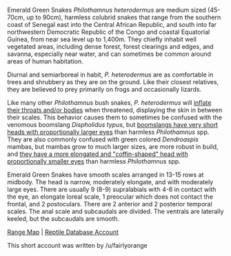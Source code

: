 Emerald Green Snakes *Philothamnus heterodermus* are medium sized (45-70cm, up to 90cm), harmless colubrid snakes that range from the southern coast of Senegal east into the Central African Republic, and south into far northwestern Democratic Republic of the Congo and coastal Equatorial Guinea, from near sea level up to 1,400m.  They chiefly inhabit well vegetated areas, including dense forest, forest clearings and edges, and savanna, especially near water, and can sometimes be common around areas of human habitation.
  
Diurnal and semiarboreal in habit, *P. heterodermus* are as comfortable in trees and shrubbery as they are on the ground.  Like their closest relatives, they are believed to prey primarily on frogs and occasionally lizards.

Like many other *Philothamnus* bush snakes, *P. heterodermus* will [inflate their throats and/or bodies](https://www.inaturalist.org/photos/49160585?size=large) when threatened, displaying the skin in between their scales.  This behavior causes them to sometimes be confused with the venomous boomslang *Dispholidus typus*, but [boomslangs have very short heads with proportionally larger eyes](https://www.africansnakebiteinstitute.com/articles/snake-comparison-spotted-bush-snake-vs-boomslang/) than harmless *Philothamnus* spp.  They are also commonly confused with green colored *Dendroaspis* mambas, but mambas grow to much larger sizes, are more robust in build, and [they have a more elongated and "coffin-shaped" head with proportionally smaller eyes](https://www.africansnakebiteinstitute.com/articles/snake-comparison-eastern-natal-green-snake-vs-green-mamba/) than harmless *Philothamnus* spp.

Emerald Green Snakes have smooth scales arranged in 13-15 rows at midbody.  The head is narrow, moderately elongate, and with moderately large eyes.  There are usually 9 (8-9) supralabials with 4-6 in contact with the eye, an elongate loreal scale, 1 preocular which does not contact the frontal, and 2 postoculars.  There are 2 anterior and 2 posterior temporal scales.  The anal scale and subcaudals are divided.  The ventrals are laterally keeled, but the subcaudals are smooth.

[Range Map](https://www.iucnredlist.org/species/13265482/13265493)  |  [Reptile Database Account](https://reptile-database.reptarium.cz/species?genus=Philothamnus&species=heterodermus)

This short account was written by /u/fairlyorange